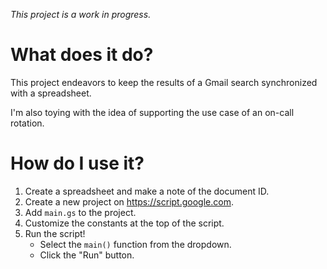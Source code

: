 *This project is a work in progress.*

# What does it do?

This project endeavors to keep the results of a Gmail search synchronized with a spreadsheet.

I'm also toying with the idea of supporting the use case of an on-call rotation.

# How do I use it?

1. Create a spreadsheet and make a note of the document ID.
1. Create a new project on <https://script.google.com>.
1. Add `main.gs` to the project.
1. Customize the constants at the top of the script.
1. Run the script!
    * Select the `main()` function from the dropdown.
    * Click the "Run" button.
